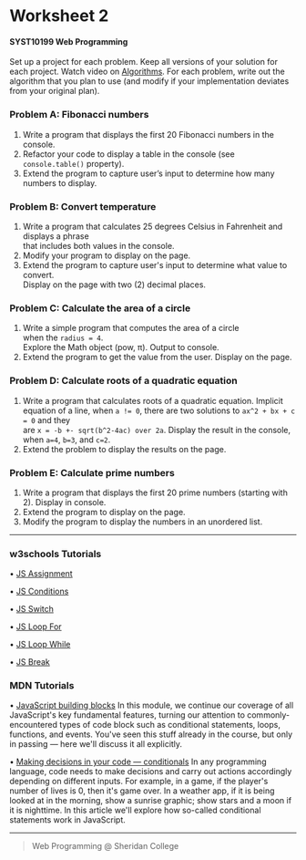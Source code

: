 # Worksheet 2

#### SYST10199 Web Programming

Set up a project for each problem. Keep all versions of your solution for each project.
Watch video on [Algorithms](https://youtu.be/6hfOvs8pY1k). For each problem, write out the
algorithm that you plan to use (and modify if your implementation deviates from your original
plan).

### Problem A: Fibonacci numbers

1. Write a program that displays the first 20 Fibonacci numbers in the console.
2. Refactor your code to display a table in the console (see `console.table()` property).
3. Extend the program to capture user’s input to determine how many numbers to display.

### Problem B: Convert temperature

1. Write a program that calculates 25 degrees Celsius in Fahrenheit and displays a phrase\
   that includes both values in the console.
2. Modify your program to display on the page.
3. Extend the program to capture user's input to determine what value to convert.\
   Display on the page with two (2) decimal places.

### Problem C: Calculate the area of a circle

1. Write a simple program that computes the area of a circle \
   when the `radius = 4`.\
   Explore the Math object (pow, π). Output to console.
2. Extend the program to get the value from the user. Display on the page.

### Problem D: Calculate roots of a quadratic equation

1. Write a program that calculates roots of a quadratic equation. Implicit equation of a line,
   when `a != 0`, there are two solutions to `ax^2 + bx + c = 0` and they\
   are `x = -b +- sqrt(b^2-4ac) over 2a`. Display the result in the console,\
   when `a=4`, `b=3`, and `c=2`.
2. Extend the problem to display the results on the page.

### Problem E: Calculate prime numbers

1. Write a program that displays the first 20 prime numbers (starting with 2). Display in console.
2. Extend the program to display on the page.
3. Modify the program to display the numbers in an unordered list.

---

### w3schools Tutorials

&bull; <a href="https://www.w3schools.com/js/js_assignment.asp" target="_blank">JS Assignment</a>

&bull; <a target="_blank" href="https://www.w3schools.com/js/js_if_else.asp">JS Conditions</a>

&bull; <a target="_blank" href="https://www.w3schools.com/js/js_switch.asp">JS Switch</a>

&bull; <a target="_blank" href="https://www.w3schools.com/js/js_loop_for.asp">JS Loop For</a>

&bull; <a target="_blank" href="https://www.w3schools.com/js/js_loop_while.asp">JS Loop While</a>

&bull; <a target="_blank" href="https://www.w3schools.com/js/js_break.asp">JS Break</a>

### MDN Tutorials

&bull; [JavaScript building blocks](https://developer.mozilla.org/en-US/docs/Learn/JavaScript/Building_blocks)
In this module, we continue our coverage of all JavaScript's key fundamental features, turning our attention to commonly-encountered types of code block such as conditional statements, loops, functions, and events. You've seen this stuff already in the course, but only in passing — here we'll discuss it all explicitly.

&bull; [Making decisions in your code — conditionals](https://developer.mozilla.org/en-US/docs/Learn/JavaScript/Building_blocks/conditionals)
In any programming language, code needs to make decisions and carry out actions accordingly depending on different inputs. For example, in a game, if the player's number of lives is 0, then it's game over. In a weather app, if it is being looked at in the morning, show a sunrise graphic; show stars and a moon if it is nighttime. In this article we'll explore how so-called conditional statements work in JavaScript.

---

> Web Programming @ Sheridan College

